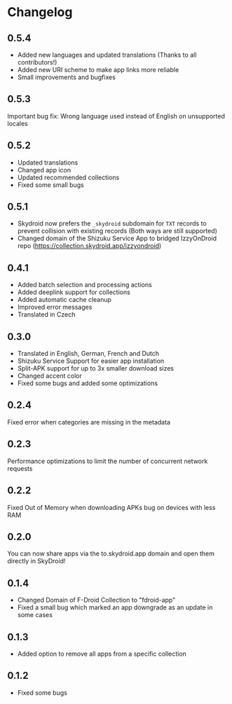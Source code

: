 # Changelog

## 0.5.4

- Added new languages and updated translations (Thanks to all contributors!)
- Added new URI scheme to make app links more reliable
- Small improvements and bugfixes

## 0.5.3

Important bug fix: Wrong language used instead of English on unsupported locales

## 0.5.2

- Updated translations
- Changed app icon
- Updated recommended collections
- Fixed some small bugs

## 0.5.1

- Skydroid now prefers the `_skydroid` subdomain for `TXT` records to prevent collision with existing records (Both ways are still supported)
- Changed domain of the Shizuku Service App to bridged IzzyOnDroid repo (https://collection.skydroid.app/izzyondroid)

## 0.4.1

- Added batch selection and processing actions
- Added deeplink support for collections
- Added automatic cache cleanup
- Improved error messages
- Translated in Czech

## 0.3.0

- Translated in English, German, French and Dutch
- Shizuku Service Support for easier app installation
- Split-APK support for up to 3x smaller download sizes
- Changed accent color
- Fixed some bugs and added some optimizations

## 0.2.4

Fixed error when categories are missing in the metadata

## 0.2.3

Performance optimizations to limit the number of concurrent network requests

## 0.2.2

Fixed Out of Memory when downloading APKs bug on devices with less RAM

## 0.2.0

You can now share apps via the to.skydroid.app domain and open them directly in SkyDroid!

## 0.1.4

- Changed Domain of F-Droid Collection to "fdroid-app"
- Fixed a small bug which marked an app downgrade as an update in some cases

## 0.1.3

- Added option to remove all apps from a specific collection

## 0.1.2

- Fixed some bugs
